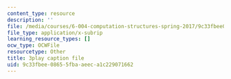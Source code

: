 ```yaml
---
content_type: resource
description: ''
file: /media/courses/6-004-computation-structures-spring-2017/9c33fbee08655fbaaeeca1c229071662_63QXdU9pliI.vtt
file_type: application/x-subrip
learning_resource_types: []
ocw_type: OCWFile
resourcetype: Other
title: 3play caption file
uid: 9c33fbee-0865-5fba-aeec-a1c229071662
---
```

